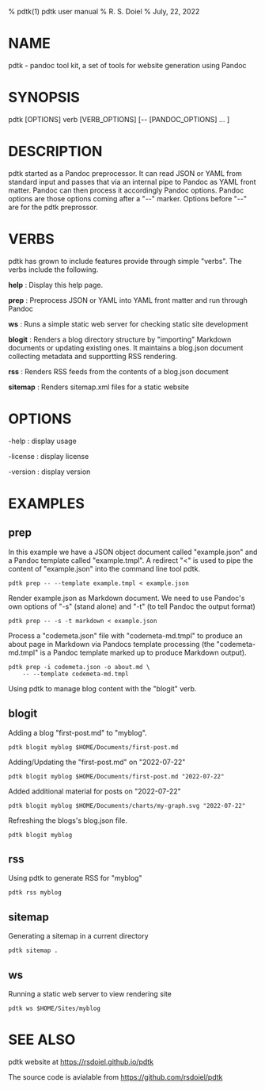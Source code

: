 % pdtk(1) pdtk user manual
% R. S. Doiel
% July, 22, 2022

# NAME

pdtk - pandoc tool kit, a set of tools for website generation using Pandoc


# SYNOPSIS

pdtk [OPTIONS] verb [VERB_OPTIONS] [-- [PANDOC_OPTIONS] ... ]

# DESCRIPTION

pdtk started as a Pandoc preprocessor. It can read JSON 
or YAML from standard input and passes that via an internal 
pipe to Pandoc as YAML front matter. Pandoc can then process it
accordingly Pandoc options. Pandoc options are those options
coming after a "--" marker. Options before "--" are for
the pdtk preprossor. 

# VERBS

pdtk has grown to include features provide through simple
"verbs". The verbs include the following.

**help**
: Display this help page.

**prep**
: Preprocess JSON or YAML into YAML front matter and run through Pandoc

**ws**
: Runs a simple static web server for checking static site development

**blogit**
: Renders a blog directory structure by "importing" Markdown documents
or updating existing ones. It maintains a blog.json document collecting
metadata and supportting RSS rendering.

**rss**
: Renders RSS feeds from the contents of a blog.json document

**sitemap**
: Renders sitemap.xml files for a static website


# OPTIONS

-help
: display usage

-license
: display license

-version
: display version

# EXAMPLES

## prep

In this example we have a JSON object document called
"example.json" and a Pandoc template called "example.tmpl".
A redirect "<" is used to pipe the content of "example.json"
into the command line tool pdtk.

    pdtk prep -- --template example.tmpl < example.json

Render example.json as Markdown document. We need to use
Pandoc's own options of "-s" (stand alone) and "-t" (to
tell Pandoc the output format)

    pdtk prep -- -s -t markdown < example.json

Process a "codemeta.json" file with "codemeta-md.tmpl" to
produce an about page in Markdown via Pandocs template
processing (the "codemeta-md.tmpl" is a Pandoc template
marked up to produce Markdown output).

    pdtk prep -i codemeta.json -o about.md \
        -- --template codemeta-md.tmpl

Using pdtk to manage blog content with the "blogit"
verb. 

## blogit

Adding a blog "first-post.md" to "myblog".

    pdtk blogit myblog $HOME/Documents/first-post.md

Adding/Updating the "first-post.md" on "2022-07-22"

    pdtk blogit myblog $HOME/Documents/first-post.md "2022-07-22"

Added additional material for posts on "2022-07-22"

    pdtk blogit myblog $HOME/Documents/charts/my-graph.svg "2022-07-22"

Refreshing the blogs's blog.json file.

    pdtk blogit myblog

## rss

Using pdtk to generate RSS for "myblog"

    pdtk rss myblog

## sitemap

Generating a sitemap in a current directory

    pdtk sitemap .

## ws

Running a static web server to view rendering site

    pdtk ws $HOME/Sites/myblog

# SEE ALSO

pdtk website at https://rsdoiel.github.io/pdtk

The source code is avialable from https://github.com/rsdoiel/pdtk


